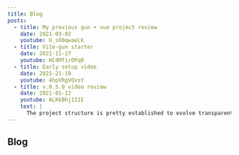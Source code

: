 ```yaml
---
title: Blog
posts:
  - title: My previous gun + vue project review
    date: 2021-03-02
    youtube: U_sX0qwaeLk
  - title: Vite-gun starter
    date: 2021-11-27
    youtube: HC4MfirOPq0
  - title: Early setup video
    date: 2021-21-19
    youtube: 4hpVRgVQvsY
  - title: v.0.5.0 video review
    date: 2021-01-12
    youtube: ALKkBhj1IIE
    text: |
      The project structure is pretty established to evolve transparently
---
```


## Blog

<Blog :posts="$frontmatter.posts" />
